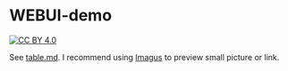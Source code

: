 # WEBUI-demo

[![CC BY 4.0][cc-by-image]][cc-by]

[cc-by]: http://creativecommons.org/licenses/by/4.0/
[cc-by-image]: https://i.creativecommons.org/l/by/4.0/88x31.png
[cc-by-shield]: https://img.shields.io/badge/License-CC%20BY%204.0-lightgrey.svg

See [table.md](table.md). I recommend using [Imagus](https://chrome.google.com/webstore/detail/imagus/immpkjjlgappgfkkfieppnmlhakdmaab?hl=en) to preview small picture or link.